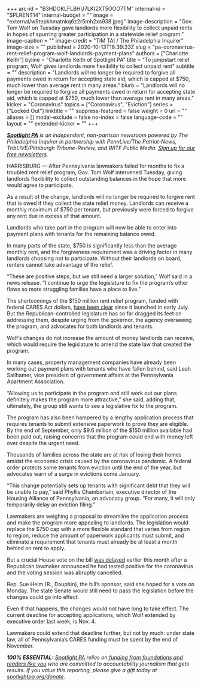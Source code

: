 +++
arc-id = "B3HDOKLFLBHU7LKI2XT5OOO7TM"
internal-id = "SPLRENT14"
internal-budget = ""
image = "external/w9tepkhmatnkq6z2r5mh2xs938.jpeg"
image-description = "Gov. Tom Wolf on Tuesday gave landlords more flexibility to collect unpaid rents in hopes of spurring greater participation in a statewide relief program."
image-caption = ""
image-credit = "TIM TAI / The Philadelphia Inquirer"
image-size = ""
published = 2020-10-13T18:39:33Z
slug = "pa-coronavirus-rent-relief-program-wolf-landlords-payment-plans"
authors = ["Charlotte Keith"]
byline = "Charlotte Keith of Spotlight PA"
title = "To jumpstart relief program, Wolf gives landlords more flexibility to collect unpaid rent"
subtitle = ""
description = "Landlords will no longer be required to forgive all payments owed in return for accepting state aid, which is capped at $750, much lower than average rent in many areas."
blurb = "Landlords will no longer be required to forgive all payments owed in return for accepting state aid, which is capped at $750, much lower than average rent in many areas."
kicker = "Coronavirus"
topics = ["Coronavirus", "Eviction"]
series = ["Locked Out"]
linktitle = ""
suppress-featured = false
weight = 0
url = ""
aliases = []
modal-exclude = false
no-index = false
language-code = ""
layout = ""
extended-kicker = ""
+++

<a href="https://www.spotlightpa.org/"><i><b>Spotlight PA</b></i></a><i> is an independent, non-partisan newsroom powered by The Philadelphia Inquirer in partnership with PennLive/The Patriot-News, TribLIVE/Pittsburgh Tribune-Review, and WITF Public Media. </i><a href="https://www.spotlightpa.org/newsletters"><i>Sign up for our free newsletters</i></a><i>.</i>

HARRISBURG — After Pennsylvania lawmakers failed for months to fix a troubled rent relief program, Gov. Tom Wolf intervened Tuesday, giving landlords flexibility to collect outstanding balances in the hope that more would agree to participate.

As a result of the change, landlords will no longer be required to forgive rent that is owed if they collect the state relief money. Landlords can receive a monthly maximum of $750 per tenant, but previously were forced to forgive any rent due in excess of that amount.

Landlords who take part in the program will now be able to enter into payment plans with tenants for the remaining balance owed.

In many parts of the state, $750 is significantly less than the average monthly rent, and the forgiveness requirement was a driving factor in many landlords choosing not to participate. Without their landlords on board, renters cannot take advantage of the relief.

“These are positive steps, but we still need a larger solution,” Wolf said in a news release. “I continue to urge the legislature to fix the program’s other flaws so more struggling families have a place to live.”

<script src="https://www.spotlightpa.org/embed.js" async></script><div data-spl-embed-version="1" data-spl-src="https://www.spotlightpa.org/embeds/newsletter/"></div>

The shortcomings of the $150 million rent relief program, funded with federal CARES Act dollars, <a href="https://www.spotlightpa.org/news/2020/08/pa-evictions-ban-rental-assistance-program-coronavirus-flaws/">have been clear</a> since it launched in early July. But the Republican-controlled legislature has so far dragged its feet on addressing them, despite urging from the governor, the agency overseeing the program, and advocates for both landlords and tenants.

Wolf’s changes do not increase the amount of money landlords can receive, which would require the legislature to amend the state law that created the program.

In many cases, property management companies have already been working out payment plans with tenants who have fallen behind, said Leah Sailhamer, vice president of government affairs at the Pennsylvania Apartment Association.

“Allowing us to participate in the program and still work out our plans definitely makes the program more attractive,” she said, adding that, ultimately, the group still wants to see a legislative fix to the program.

The program has also been hampered by a lengthy application process that requires tenants to submit extensive paperwork to prove they are eligible. By the end of September, only $9.6 million of the $150 million available had been paid out, raising concerns that the program could end with money left over despite the urgent need.

Thousands of families across the state are at risk of losing their homes amidst the economic crisis caused by the coronavirus pandemic. A federal order protects some tenants from eviction until the end of the year, but advocates warn of a surge in evictions come January.

“This change potentially sets up tenants with significant debt that they will be unable to pay,” said Phyllis Chamberlain, executive director of the Housing Alliance of Pennsylvania, an advocacy group. “For many, it will only temporarily delay an eviction filing.”

Lawmakers are weighing a proposal to streamline the application process and make the program more appealing to landlords. The legislation would replace the $750 cap with a more flexible standard that varies from region to region, reduce the amount of paperwork applicants must submit, and eliminate a requirement that tenants must already be at least a month behind on rent to apply.

But a crucial House vote on the bill <a href="https://www.spotlightpa.org/news/2020/10/pa-house-republican-coronavirus-positive-rental-assistance-program-election-delays/">was delayed</a> earlier this month after a Republican lawmaker announced he had tested positive for the coronavirus and the voting session was abruptly cancelled.

<script src="https://www.spotlightpa.org/embed.js" async></script><div data-spl-embed-version="1" data-spl-src="https://www.spotlightpa.org/embeds/donate/"></div>

Rep. Sue Helm (R., Dauphin), the bill’s sponsor, said she hoped for a vote on Monday. The state Senate would still need to pass the legislation before the changes could go into effect.

Even if that happens, the changes would not have long to take effect. The current deadline for accepting applications, which Wolf extended by executive order last week, is Nov. 4.

Lawmakers could extend that deadline further, but not by much: under state law, all of Pennsylvania’s CARES funding must be spent by the end of November.

<i><b>100% ESSENTIAL:</b></i><i> </i><a href="https://www.spotlightpa.org/"><i>Spotlight PA</i></a><i> relies on</i><a href="https://www.spotlightpa.org/support"><i> funding from foundations and readers like you</i></a><i> who are committed to accountability journalism that gets results. If you value this reporting, please give a gift today at </i><a href="https://www.spotlightpa.org/donate"><i>spotlightpa.org/donate</i></a><i>.</i>
